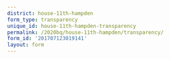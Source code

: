 ```yaml
---
district: house-11th-hampden
form_type: transparency
unique_id: house-11th-hampden-transparency
permalink: /2020bq/house-11th-hampden/transparency/
form_id: '201707123019141'
layout: form
---
```

